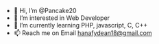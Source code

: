 - 👋 Hi, I’m @Pancake20
- 👀 I’m interested in Web Developer
- 🌱 I’m currently learning PHP, javascript, C, C++
- 📫 Reach me on Email hanafydean18@gmail.com

<!---
Pancake20/Pancake20 is a ✨ special ✨ repository because its `README.md` (this file) appears on your GitHub profile.
You can click the Preview link to take a look at your changes.
--->

